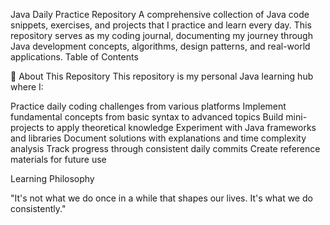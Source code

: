 Java Daily Practice Repository 
A comprehensive collection of Java code snippets, exercises, and projects that I practice and learn every day. This repository serves as my coding journal, documenting my journey through Java development concepts, algorithms, design patterns, and real-world applications.
 Table of Contents


🎯 About This Repository
This repository is my personal Java learning hub where I:

Practice daily coding challenges from various platforms
Implement fundamental concepts from basic syntax to advanced topics
Build mini-projects to apply theoretical knowledge
Experiment with Java frameworks and libraries
Document solutions with explanations and time complexity analysis
Track progress through consistent daily commits
Create reference materials for future use

Learning Philosophy

"It's not what we do once in a while that shapes our lives. It's what we do consistently."
